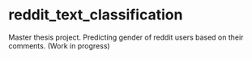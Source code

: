 # reddit_text_classification
Master thesis project. Predicting gender of reddit users based on their comments. (Work in progress)
